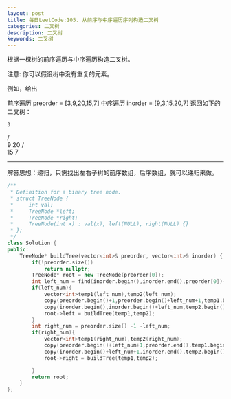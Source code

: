```yaml
---
layout: post
title: 每日LeetCode:105. 从前序与中序遍历序列构造二叉树
categories: 二叉树
description: 二叉树
keywords: 二叉树
---
```


根据一棵树的前序遍历与中序遍历构造二叉树。

注意:
你可以假设树中没有重复的元素。

例如，给出

前序遍历 preorder = [3,9,20,15,7]
中序遍历 inorder = [9,3,15,20,7]
返回如下的二叉树：

    3
   / \
  9  20
    /  \
   15   7



------

解答思想：递归，只需找出左右子树的前序数组，后序数组，就可以递归来做。

```c++
/**
 * Definition for a binary tree node.
 * struct TreeNode {
 *     int val;
 *     TreeNode *left;
 *     TreeNode *right;
 *     TreeNode(int x) : val(x), left(NULL), right(NULL) {}
 * };
 */
class Solution {
public:
    TreeNode* buildTree(vector<int>& preorder, vector<int>& inorder) {
        if(!preorder.size())
            return nullptr;
        TreeNode* root = new TreeNode(preorder[0]);
        int left_num = find(inorder.begin(),inorder.end(),preorder[0])-inorder.begin();
        if(left_num){
            vector<int>temp1(left_num),temp2(left_num);
            copy(preorder.begin()+1,preorder.begin()+left_num+1,temp1.begin());
            copy(inorder.begin(),inorder.begin()+left_num,temp2.begin());
            root->left = buildTree(temp1,temp2);
        }
        int right_num = preorder.size() -1 -left_num;
        if(right_num){
            vector<int>temp1(right_num),temp2(right_num);
            copy(preorder.begin()+left_num+1,preorder.end(),temp1.begin());
            copy(inorder.begin()+left_num+1,inorder.end(),temp2.begin());
            root->right = buildTree(temp1,temp2);

        }
        return root;
    }
};
```

